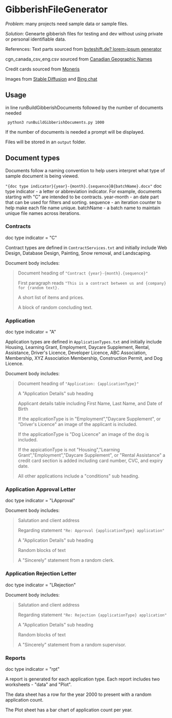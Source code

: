 # GibberishFileGenerator
*Problem*: many projects need sample data or sample files.

*Solution*: Genearte gibberish files for testing and dev without using private or personal identifiable data.

References:
Text parts sourced from [byteshift.de?  lorem-ipsum generator](https://generator.lorem-ipsum.info/_latin)

cgn_canada_csv_eng.csv sourced from [Canadian Geographic Names](https://open.canada.ca/data/en/dataset/e27c6eba-3c5d-4051-9db2-082dc6411c2c)

Credit cards sourced from [Moneris](https://developer.moneris.com/More/Testing/Testing%20a%20Solution)

Images from [Stable Diffusion](https://stablediffusionweb.com/#ai-image-generator) and [Bing chat](https://www.bing.com)

## Usage
in line runBuildGibberishDocuments followed by the number of documents needed
```Shell
 python3 runBuildGibberishDocuments.py 1000
```

If the number of documents is needed a prompt will be displayed.

Files will be stored in an `output` folder.


## Document types

Documents follow a naming convention to help users interpret what type of sample document is being viewed.

`"{doc type indicator}{year}-{month}.{sequence}B{batchName}.docx"`
doc type indicator - a letter or abbreviation indicator.  For example, documents starting with "C" are intended to be contracts.
year-month - an date part that can be used for filters and sorting.
sequence - an iteration counter to help make each file name unique.
batchName - a batch name to maintain unique file names across iterations.

### Contracts

doc type indicator = "C"

Contract types are defined in `ContractServices.txt` and initially include Web Design, Database Design, Painting, Snow removal, and Landscaping.

Document body includes:

>Document heading of `"Contract {year}-{month}.{sequence}"`
>
>First paragraph reads `"This is a contract between us and {company} for {random text}.`
>
>A short list of items and prices.
>
>A block of random concluding text.

### Application

doc type indicator = "A"

Application types are defined in `ApplicationTypes.txt` and initially include Housing, Learning Grant, Employment, Daycare Supplement, Rental, Assistance, Driver's Licence, Developer Licence, ABC Association, Membership, XYZ Association Membership, Construction Permit, and Dog Licence.

Document body includes:
>Document heading of `"Application: {applicationType}"`
>
>A "Application Details" sub heading
>
>Applicant details table including First Name, Last Name, and Date of Birth
>
>If the applicationType is in "Employment","Daycare Supplement", or "Driver's Licence" an image of the applicant is included.
>
>If the applicationType is "Dog Licence" an image of the dog is included.
>
>If the appicationType is not "Housing","Learning Grant","Employment","Daycare Supplement",
or "Rental Assistance" a credit card section is added including card number, CVC, and expiry date.
>
>All other applications include a "conditions" sub heading.

### Application Approval Letter

doc type indicator = "LApproval"

Document body includes:
>Salutation and client address
> 
>Regarding statement  `"Re: Approval {applicationType} application"`
>
>A "Application Details" sub heading
>
>Random blocks of text
>
>A "Sincerely" statement from a random clerk.

### Application Rejection Letter

doc type indicator = "LRejection"

Document body includes:
>Salutation and client address
> 
>Regarding statement  `"Re: Rejection {applicationType} application"`
>
>A "Application Details" sub heading
>
>Random blocks of text
>
>A "Sincerely" statement from a random supervisor.

### Reports

doc type indicator = "rpt"

A report is generated for each application type. 
Each report includes two worksheets - "data" and "Plot".

The data sheet has a row for the year 2000 to present with a random application count.

The Plot sheet has a bar chart of application count per year.

